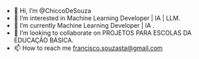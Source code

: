 - 👋 Hi, I’m @ChiccoDeSouza
- 👀 I’m interested in  Machine Learning Developer | IA | LLM.
- 🌱 I’m currently Machine Learning Developer | IA  .
- 💞️ I’m looking to collaborate on PROJETOS PARA ESCOLAS DA EDUCAÇÃO BÁSICA.
- 📫 How to reach me francisco.souzasta@gmail.com

<!---
ChiccoDeSouza/ChiccoDeSouza is a ✨ special ✨ repository because its `README.md` (this file) appears on your GitHub profile.
You can click the Preview link to take a look at your changes.
--->
